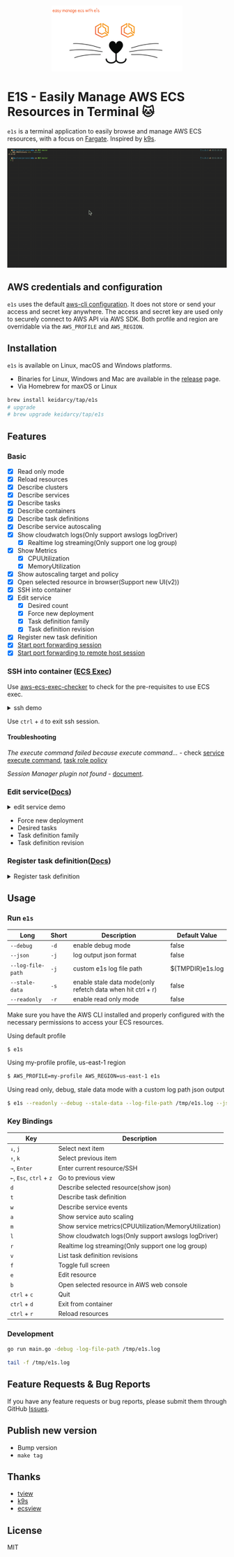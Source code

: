 <p align="center">
      <img src="./assets/e1s-label.png" alt="e1s" width="300" height="150" >
</p>


# E1S - Easily Manage AWS ECS Resources in Terminal 🐱

`e1s` is a terminal application to easily browse and manage AWS ECS resources, with a focus on [Fargate](https://aws.amazon.com/fargate). Inspired by [k9s](https://github.com/derailed/k9s).

![e1s-demo](./assets/e1s-top-demo.gif)

## AWS credentials and configuration

`e1s` uses the default [aws-cli configuration](https://github.com/aws/aws-cli/blob/develop/README.rst#configuration). It does not store or send your access and secret key anywhere. The access and secret key are used only to securely connect to AWS API via AWS SDK. Both profile and region are overridable via the `AWS_PROFILE` and `AWS_REGION`.

## Installation

`e1s` is available on Linux, macOS and Windows platforms.

- Binaries for Linux, Windows and Mac are available in the [release](https://github.com/keidarcy/e1s/releases) page.
- Via Homebrew for maxOS or Linux

```bash
brew install keidarcy/tap/e1s
# upgrade
# brew upgrade keidarcy/tap/e1s
```

## Features

### Basic

- [x] Read only mode
- [x] Reload resources
- [x] Describe clusters
- [x] Describe services
- [x] Describe tasks
- [x] Describe containers
- [x] Describe task definitions
- [x] Describe service autoscaling
- [x] Show cloudwatch logs(Only support awslogs logDriver)
  - [x] Realtime log streaming(Only support one log group)
- [x] Show Metrics
  - [x] CPUUtilization
  - [x] MemoryUtilization
- [x] Show autoscaling target and policy
- [x] Open selected resource in browser(Support new UI(v2))
- [x] SSH into container
- [x] Edit service
  - [x] Desired count
  - [x] Force new deployment
  - [x] Task definition family
  - [x] Task definition revision
- [x] Register new task definition
- [x] [Start port forwarding session](https://docs.aws.amazon.com/systems-manager/latest/userguide/session-manager-working-with-sessions-start.html#sessions-start-port-forwarding)
- [x] [Start port forwarding to remote host session](https://docs.aws.amazon.com/systems-manager/latest/userguide/session-manager-working-with-sessions-start.html#sessions-remote-port-forwarding)

### SSH into container ([ECS Exec](https://docs.aws.amazon.com/AmazonECS/latest/userguide/ecs-exec.html))

Use [aws-ecs-exec-checker](https://github.com/aws-containers/amazon-ecs-exec-checker) to check for the pre-requisites to use ECS exec.

<details>
  <summary>ssh demo</summary>

  ![ssh-demo](./assets/e1s-ssh-demo.gif)
</details>

Use `ctrl` + `d` to exit ssh session.

#### Troubleshooting

*The execute command failed because execute command...* - check [service execute command](https://github.com/keidarcy/e1s/blob/c9587a0bd89eacc08a1fd392523f518309e2437f/tests/ecs.tf#L102), [task role policy](https://github.com/keidarcy/e1s/blob/c9587a0bd89eacc08a1fd392523f518309e2437f/tests/ecs.tf#L157-L168)

*Session Manager plugin not found* - [document](https://docs.aws.amazon.com/systems-manager/latest/userguide/session-manager-troubleshooting.html#plugin-not-found).

### Edit service([Docs](https://docs.aws.amazon.com/AmazonECS/latest/APIReference/API_UpdateService.html))

<details>
  <summary>edit service demo</summary>

  ![edit-service-demo](./assets/e1s-edit-service-demo.gif)
</details>

- Force new deployment
- Desired tasks
- Task definition family
- Task definition revision

### Register task definition([Docs](https://docs.aws.amazon.com/AmazonECS/latest/APIReference/API_RegisterTaskDefinition.html))

<details>
  <summary>Register task definition</summary>

  ![register-task-definition-demo](./assets/e1s-register-task-definition-demo.gif)
</details>

## Usage

### Run `e1s`


| Long | Short | Description | Default Value |
| ---- | ----- | ---- | ---- |
| `--debug` | `-d` | enable debug mode | false |
| `--json` | `-j` | log output json format | false |
| `--log-file-path` | `-j` | custom e1s log file path | ${TMPDIR}e1s.log |
| `--stale-data` | `-s` | enable stale data mode(only refetch data when hit ctrl + r) | false |
| `--readonly` | `-r` | enable read only mode | false |


Make sure you have the AWS CLI installed and properly configured with the necessary permissions to access your ECS resources.

Using default profile

```bash
$ e1s
```

Using my-profile profile, us-east-1 region

```bash
$ AWS_PROFILE=my-profile AWS_REGION=us-east-1 e1s
```

Using read only, debug, stale data mode with a custom log path json output

```bash
$ e1s --readonly --debug --stale-data --log-file-path /tmp/e1s.log --json
```

### Key Bindings

| Key | Description |
| --- | --- |
| `↓`, `j`  | Select next item |
| `↑`, `k`  | Select previous item |
| `→`, `Enter` | Enter current resource/SSH |
| `←`, `Esc`, `ctrl` + `z` | Go to previous view |
| `d` | Describe selected resource(show json) |
| `t` | Describe task definition |
| `w` | Describe service events |
| `a` | Show service auto scaling |
| `m` | Show service metrics(CPUUtilization/MemoryUtilization) |
| `l` | Show cloudwatch logs(Only support awslogs logDriver) |
| `r` | Realtime log streaming(Only support one log group) |
| `v` | List task definition revisions |
| `f` | Toggle full screen |
| `e` | Edit resource |
| `b` | Open selected resource in AWS web console |
| `ctrl` + `c` | Quit |
| `ctrl` + `d` | Exit from container |
| `ctrl` + `r` | Reload resources |

### Development

```bash
go run main.go -debug -log-file-path /tmp/e1s.log
```

```bash
tail -f /tmp/e1s.log
```

## Feature Requests & Bug Reports

If you have any feature requests or bug reports, please submit them through GitHub [Issues](https://github.com/keidarcy/e1s/issues).

## Publish new version

- Bump version
- `make tag`

## Thanks

- [tview](https://github.com/rivo/tview)
- [k9s](https://github.com/derailed/k9s)
- [ecsview](https://github.com/swartzrock/ecsview)

## License

MIT
